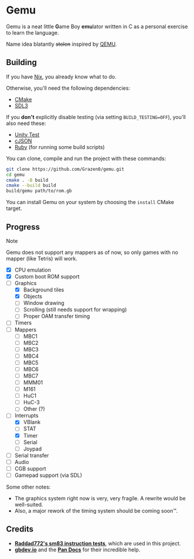 # Gemu

Gemu is a neat little **G**ame Boy **emu**lator written in C as a personal exercise to learn the language.

Name idea blatantly ~~stolen~~ inspired by [QEMU](https://www.qemu.org/).

## Building

If you have [Nix](https://nixos.org/), you already know what to do.

Otherwise, you'll need the following dependencies:

- [CMake](https://cmake.org)
- [SDL3](https://libsdl.org)

If you **don't** explicitly disable testing (via setting `BUILD_TESTING=OFF`), you'll also need these:

- [Unity Test](https://github.com/ThrowTheSwitch/Unity)
- [cJSON](https://github.com/DaveGamble/cJSON)
- [Ruby](https://www.ruby-lang.org) (for running some build scripts)

You can clone, compile and run the project with these commands:

```bash
git clone https://github.com/Grazen0/gemu.git
cd gemu
cmake . -B build
cmake --build build
build/gemu path/to/rom.gb
```

You can install Gemu on your system by choosing the `install` CMake target.

## Progress

> [!NOTE]
> Gemu does not support any mappers as of now, so only games with no mapper (like Tetris) will work.

- [x] CPU emulation
- [x] Custom boot ROM support
- [ ] Graphics
  - [x] Background tiles
  - [x] Objects
  - [ ] Window drawing
  - [ ] Scrolling (still needs support for wrapping)
  - [ ] Proper OAM transfer timing
- [ ] Timers
- [ ] Mappers
  - [ ] MBC1
  - [ ] MBC2
  - [ ] MBC3
  - [ ] MBC4
  - [ ] MBC5
  - [ ] MBC6
  - [ ] MBC7
  - [ ] MMM01
  - [ ] M161
  - [ ] HuC1
  - [ ] HuC-3
  - [ ] Other (?)
- [ ] Interrupts
  - [x] VBlank
  - [ ] STAT
  - [x] Timer
  - [ ] Serial
  - [ ] Joypad
- [ ] Serial transfer
- [ ] Audio
- [ ] CGB support
- [ ] Gamepad support (via SDL)

Some other notes:

- The graphics system right now is very, very fragile. A rewrite would be well-suited.
- Also, a major rework of the timing system should be coming soon&trade;.

## Credits

- **[Raddad772's sm83 instruction tests](https://github.com/raddad772/jsmoo/tree/b3807b55f03cdad2191810b2a770781d73c41870/misc/tests/GeneratedTests/sm83)**, which are used in this project.
- **[gbdev.io](https://gbdev.io/)** and the **[Pan Docs](https://gbdev.io/pandocs/)** for their incredible help.
